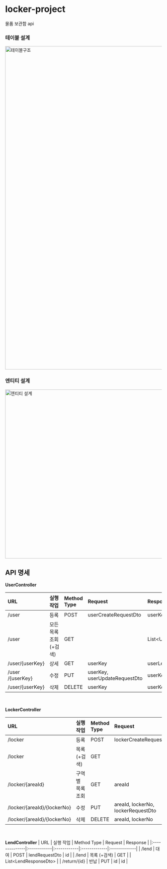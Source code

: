 # locker-project
물품 보관함 api

### 테이블 설계
<img width="1039" alt="테이블구조" src="https://user-images.githubusercontent.com/58412521/126139844-29ba164b-83d3-4462-a4d1-12d9f9372d56.png">

### 엔티티 설계
<img width="543" alt="엔티티 설계" src="https://user-images.githubusercontent.com/58412521/127770082-9b307b09-cf95-45c7-a731-7687b1fe04a5.jpg">

## API 명세

**UserController**
  
| URL           | 실행 작업   | Method Type | Request      | Response     |
|:--------------|:------------|:------------|:-------------|:-------------|
| /user           | 등록 | POST  | userCreateRequestDto | userKey |
| /user           | 모든 목록 조회(+검색)| GET    |      |List\<UserResponseDto\>|
| /user/{userKey} | 상세 | GET   | userKey  | userLendResponseDto |  
| /user /{userKey}| 수정 | PUT   | userKey, userUpdateRequestDto | userKey |
| /user/{userKey} | 삭제 | DELETE| userKey | userKey |  

 <br>
  
 **LockerController**
  
| URL           | 실행 작업   | Method Type | Request      | Response     |
|:--------------|:----------- |:------------|:-------------|:-------------|
| /locker       | 등록        | POST   | lockerCreateRequestDto | lockerNo |
| /locker       | 목록 (+검색)       | GET   |      | List\<LockerResponseDto\> |
| /locker/{areaId}| 구역 별 목록 조회 | GET | areaId | List\<LockerResponseDto\> |
| /locker/{areaId}/{lockerNo} | 수정 | PUT   | areaId, lockerNo, lockerRequestDto | lockerNo |
| /locker/{areaId}/{lockerNo} | 삭제 | DELETE| areaId, lockerNo | lockerNo |  
  
 <br>
  
 **LendController**
| URL           | 실행 작업   | Method Type | Request      | Response     |
|:--------------|:------------|:------------|:-------------|:-------------|
| /lend   | 대여       | POST  | lendRequestDto | id |
| /lend   | 목록 (+검색)  | GET  |      | List\<LendResponseDto\> |
| /return/{id} | 반납   | PUT  | id   | id |
